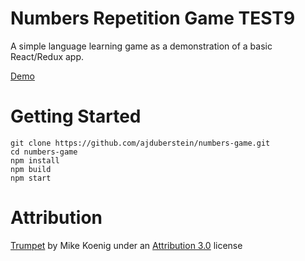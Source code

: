 Numbers Repetition Game
TEST9
=====

A simple language learning game as a demonstration of a basic React/Redux app.

[Demo](https://numbersgame.herokuapp.com)

# Getting Started

```
git clone https://github.com/ajduberstein/numbers-game.git
cd numbers-game
npm install
npm build
npm start
```

# Attribution

[Trumpet](http://soundbible.com/1003-Ta-Da.html) by Mike Koenig 
under an [Attribution 3.0](https://creativecommons.org/licenses/by/3.0/us/legalcode) license
